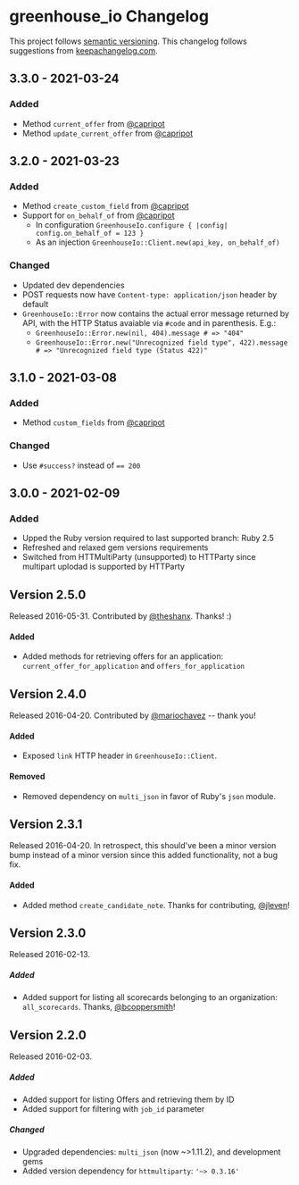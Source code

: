 # greenhouse_io Changelog
This project follows [semantic versioning](http://semver.org/).
This changelog follows suggestions from [keepachangelog.com](http://keepachangelog.com/).

## 3.3.0 - 2021-03-24

### Added
- Method `current_offer` from [@capripot](https://github.com/capripot)
- Method `update_current_offer` from [@capripot](https://github.com/capripot)

## 3.2.0 - 2021-03-23

### Added
- Method `create_custom_field` from [@capripot](https://github.com/capripot)
- Support for `on_behalf_of` from [@capripot](https://github.com/capripot)
  - In configuration `GreenhouseIo.configure { |config| config.on_behalf_of = 123 }`
  - As an injection `GreenhouseIo::Client.new(api_key, on_behalf_of)`

### Changed
- Updated dev dependencies
- POST requests now have `Content-type: application/json` header by default
- `GreenhouseIo::Error` now contains the actual error message returned by API, with the HTTP Status avaiable via `#code` and in parenthesis. E.g.:
  - `GreenhouseIo::Error.new(nil, 404).message # => "404"`
  - `GreenhouseIo::Error.new("Unrecognized field type", 422).message # => "Unrecognized field type (Status 422)"`

## 3.1.0 - 2021-03-08

### Added
- Method `custom_fields` from [@capripot](https://github.com/capripot)

### Changed
- Use `#success?` instead of `== 200`

## 3.0.0 - 2021-02-09

### Added
- Upped the Ruby version required to last supported branch: Ruby 2.5
- Refreshed and relaxed gem versions requirements
- Switched from HTTMultiParty (unsupported) to HTTParty since multipart uplodad is supported by HTTParty

## Version 2.5.0
Released 2016-05-31.  Contributed by [@theshanx](https://github.com/theshanx).  Thanks!  :)

#### Added
- Added methods for retrieving offers for an application: `current_offer_for_application` and `offers_for_application`

## Version 2.4.0
Released 2016-04-20.  Contributed by [@mariochavez](https://github.com/mariochavez) -- thank you!

#### Added
- Exposed `link` HTTP header in `GreenhouseIo::Client`.

#### Removed
- Removed dependency on `multi_json` in favor of Ruby's `json` module.

## Version 2.3.1
Released 2016-04-20.  In retrospect, this should've been a minor version bump instead of a minor version since this added functionality, not a bug fix.

#### Added
- Added method `create_candidate_note`.  Thanks for contributing, [@jleven](https://github.com/jleven)!

## Version 2.3.0
Released 2016-02-13.

##### Added
- Added support for listing all scorecards belonging to an organization: `all_scorecards`.  Thanks, [@bcoppersmith](https://github.com/bcoppersmith)!

## Version 2.2.0
Released 2016-02-03.

##### Added
- Added support for listing Offers and retrieving them by ID
- Added support for filtering with `job_id` parameter

##### Changed
- Upgraded dependencies: `multi_json` (now ~>1.11.2), and development gems
- Added version dependency for `httmultiparty`: ``'~> 0.3.16'``
